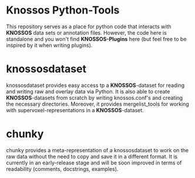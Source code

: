 # Knossos Python-Tools
This repository serves as a place for python code that interacts with **KNOSSOS** data sets or annotation files. However, the code here is standalone and you won't find **KNOSSOS-Plugins** here (but feel free to be inspired by it when writing plugins).

# knossosdataset
knossosdataset provides easy access tp a **KNOSSOS**-dataset for reading and writing raw and overlay data via Python. It is also able to create **KNOSSOS**-datasets from scratch by writing knossos.conf's and creating the necessary directories. Moreover, it provides mergelist_tools for working with supervoxel-representations in a **KNOSSOS**-dataset.

# chunky
chunky provides a meta-representation of a knossosdataset to work on the raw data without the need to copy and save it in a different format. It is currently in an early-release stage and will be soon improved in terms of readability (comments, docstrings, examples).
